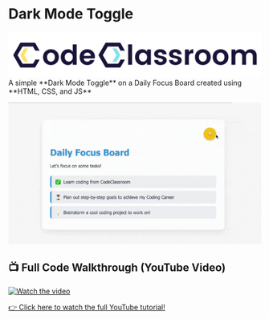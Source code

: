 # Dark Mode Toggle
<div align="center">
  <a href="https://codeclassroom.co" target="_blank" rel="noopener noreferrer">
    <picture>
      <source media="(prefers-color-scheme: dark)" srcset="img/logo-white.png">
      <img alt="CodeClassroom Logo" src="img/logo.png">
    </picture>
  </a>
</div>
A simple **Dark Mode Toggle** on a Daily Focus Board created using **HTML, CSS, and JS**

![Dark Mode Toggle Demo](img/dark-mode-toggle-demo.gif)

## 📺 Full Code Walkthrough (YouTube Video)
[![Watch the video](https://img.youtube.com/vi/VIDEO_ID/hqdefault.jpg)](https://www.youtube.com/watch?v=VIDEO_ID)

[👉 Click here to watch the full YouTube tutorial!](https://www.youtube.com/watch?v=VIDEO_ID)


